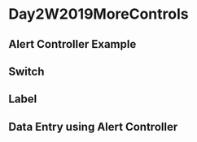 # Day2W2019MoreControls

## Alert Controller Example
## Switch
## Label
## Data Entry using Alert Controller
